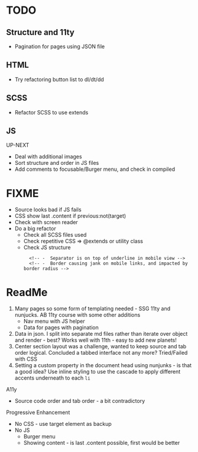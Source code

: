 # TODO

## Structure and 11ty

-  Pagination for pages using JSON file
   <!-- - From front matter -->
   <!-- - Create planet collection -->

## HTML

-  Try refactoring button list to dl/dt/dd

## SCSS

-  Refactor SCSS to use extends
   <!-- -  Buttons at multiple viewports -->
   <!-- -  Work on navigation layout -->
   <!-- -  Adjust breakpoints to avoid wrapping in tablets? -->
   <!-- -  Text wrapping on bottom flex -->
   <!-- -  How to have link accent pick up custom property -->
   <!-- -  Add in some transition smoothing -->

## JS

UP-NEXT

-  Deal with additional images
-  Sort structure and order in JS files
-  Add comments to focusable/Burger menu, and check in compiled
   <!-- -  Expanded menu content, size positioning -->
   <!-- -  Alignment of icon -->
   <!-- Inits -->
   <!-- -  Set all hidden text with JS - content and sources -->
   <!-- -  Show first item in each array and add active class to button -->
   <!-- -  Change link to a role of button? -->

# FIXME

-  Source looks bad if JS fails
-  CSS show last .content if previous:not(target)
-  Check with screen reader
-  Do a big refactor
   -  Check all SCSS files used
   -  Check repetitive CSS => @extends or utility class
   -  Check JS structure
      <!-- -  Double check style in head - is this the best place? Or Lower?? -->
            <!-- -  Separator is on top of underline in mobile view -->
            <!-- -  Border causing jank on mobile links, and impacted by border radius -->

# ReadMe

1. Many pages so some form of templating needed - SSG 11ty and nunjucks. AB 11ty course with some other additions
   -  Nav menu with JS helper
   -  Data for pages with pagination
2. Data in json. I split into separate md files rather than iterate over object and render - best? Works well with 11th - easy to add new planets!
3. Center section layout was a challenge, wanted to keep source and tab order logical. Concluded a tabbed interface not any more? Tried/Failed with CSS
4. Setting a custom property in the document head using nunjunks - is that a good idea? Use inline styling to use the cascade to apply different accents underneath to each `li`

A11y

-  Source code order and tab order - a bit contradictory

Progressive Enhancement

-  No CSS - use target element as backup
-  No JS
   -  Burger menu
   -  Showing content - is last .content possible, first would be better
